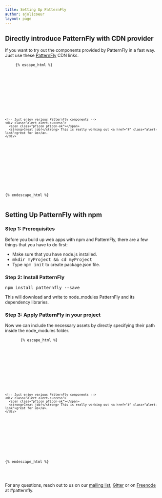 ```yaml
---
title: Setting Up PatternFly
author: ajolicoeur
layout: page
---
```

<div class="row">
  <div class="col-md-12">
    <h2>Directly introduce PatternFly with CDN provider</h2>
  </div>
</div>
<div class="row">
  <div class="col-md-12">
    <p>
      If you want to try out the components provided by PatternFly in a fast way. Just use these <a href="https://cdnjs.com/libraries/patternfly" target="top">PatternFly</a> CDN links.
    </p>
  </div>
  <div class="col-xs-12 col-sm-12 col-md-12">
    <pre class="prettyprint">
    <code class="language-html">{% escape_html %}
<!DOCTYPE html>
<html lang="en">
<head>
  <meta charset="UTF-8">
  <link rel="stylesheet" type="text/css" href="https://cdnjs.cloudflare.com/ajax/libs/patternfly/3.24.0/css/patternfly.min.css">
  <link rel="stylesheet" type="text/css" href="https://cdnjs.cloudflare.com/ajax/libs/patternfly/3.24.0/css/patternfly-additions.min.css">
</head>
<body>
  <div class="container">

    <!-- Just enjoy various PatternFly components -->
    <div class="alert alert-success">
      <span class="pficon pficon-ok"></span>
      <strong>Great job!</strong> This is really working out <a href="#" class="alert-link">great for us</a>.
    </div>

  </div>

  <script src="https://cdnjs.cloudflare.com/ajax/libs/jquery/3.2.1/jquery.min.js"></script>
  <script src="https://cdnjs.cloudflare.com/ajax/libs/twitter-bootstrap/3.3.7/js/bootstrap.min.js"></script>
  <script src="https://cdnjs.cloudflare.com/ajax/libs/patternfly/3.24.0/js/patternfly.min.js"></script>
</body>
</html>
{% endescape_html %}</code>
    </pre>
  </div>
</div>
<div class="row">
  <div class="col-md-12">
    <h2>Setting Up PatternFly with npm</h2>
  </div>
</div>
<div class="row">
  <div class="col-md-12">
    <h3>Step 1: Prerequisites</h3>
    <div class="row">
      <div class="col-xs-12 col-sm-12 col-md-12">
        <p>Before you build up web apps with npm and PatternFly, there are a few things that you have to do first:</p>
        <ul>
          <li>Make sure that you have node.js installed.</li>
          <li><kbd>mkdir myProject && cd myProject</kbd></li>
          <li>Type <kbd>npm init</kbd> to create package.json file.</li>
        </ul>
      </div>
    </div>
  </div>
</div>
<div class="row">
  <div class="col-xs-12 col-sm-12 col-md-12">
    <h3>Step 2: Install PatternFly</h3>
    <p>
      <kbd>
        npm install patternfly --save
      </kbd>
    </p>
    <p>This will download and write to node_modules PatternFly and its dependency libraries.</p>
  </div>
</div>
<div class="row">
  <div class="col-xs-12 col-sm-12 col-md-12">
    <h3>Step 3: Apply PatternFly in your project</h3>
    <p>Now we can include the necessary assets by directly specifying their path inside the node_modules folder.</p>
  </div>
  <div class="col-xs-12 col-sm-12 col-md-12">
    <pre class="prettyprint">
      <code class="language-html">{% escape_html %}
<!DOCTYPE html>
<html lang="en">
<head>
  <meta charset="UTF-8">
  <link rel="stylesheet" type="text/css" href="/node_modules/patternfly/dist/css/patternfly.css">
  <link rel="stylesheet" type="text/css" href="/node_modules/patternfly/dist/css/patternfly-additions.css">
</head>
<body>
  <div class="container">

    <!-- Just enjoy various PatternFly components -->
    <div class="alert alert-success">
      <span class="pficon pficon-ok"></span>
      <strong>Great job!</strong> This is really working out <a href="#" class="alert-link">great for us</a>.
    </div>

  </div>

  <script src="/node_modules/jquery/dist/jquery.js"></script>
  <script src="/node_modules/bootstrap/dist/esm/bootstrap.js"></script>
</body>
</html>
{% endescape_html %}</code>
    </pre>
  </div>
</div>
<br/>
<div class="well">
  <p>
    For any questions, reach out to us on our <a href="mailto:patternfly@redhat.com">mailing list</a>, <a href="https://gitter.im/patternfly/patternfly?utm_source=share-link&utm_medium=link&utm_campaign=share-link" target="top">Gitter</a> or on <a href="https://webchat.freenode.net/" target="top">Freenode</a> at #patternfly.
  </p>
</div>

